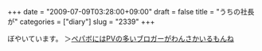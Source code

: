 +++
date = "2009-07-09T03:28:00+09:00"
draft = false
title = "うちの社長が"
categories = ["diary"]
slug = "2339"
+++

ぼやいています。
＞<a href="http://kentarow.jugem.cc/?eid=537" target="_blank">ペパボにはPVの多いブロガーがわんさかいるもんね</a>
